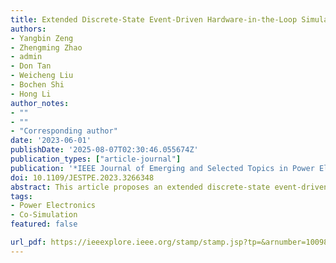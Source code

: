 ```yaml
---
title: Extended Discrete-State Event-Driven Hardware-in-the-Loop Simulation for Power Electronic Systems Based on Virtual-Time-Ratio Regulation
authors:
- Yangbin Zeng
- Zhengming Zhao
- admin
- Don Tan
- Weicheng Liu
- Bochen Shi
- Hong Li
author_notes:
- ""
- ""
- "Corresponding author"
date: '2023-06-01'
publishDate: '2025-08-07T02:30:46.055674Z'
publication_types: ["article-journal"]
publication: '*IEEE Journal of Emerging and Selected Topics in Power Electronics*'
doi: 10.1109/JESTPE.2023.3266348
abstract: This article proposes an extended discrete-state event-driven (EDSED) controller hardware-in-the-loop (CHIL) method for power electronic systems, employing virtual-time-ratio (VTR) regulation to achieve CHIL function. Specifically, the proposed VTR in CHIL simulation is introduced to define the time ratio at which the mathematical model of the power circuit runs in the simulator. In addition, by adjusting different VTRs, the data interaction between the simulator and the controller is modified and employed as an event to trigger both simulation and control calculations, ensuring a precise correlation between simulation data and control information. The proposed EDSED CHIL simulation method is validated through CHIL and full hardware experiments involving a power electronic transformer (PET) and a multiport power router (MPR). This article offers an effective CHIL solution for testing control strategies and codes in power electronic systems characterized by complex coupling and high frequency.
tags:
- Power Electronics
- Co-Simulation
featured: false

url_pdf: https://ieeexplore.ieee.org/stamp/stamp.jsp?tp=&arnumber=10098796
---
```

